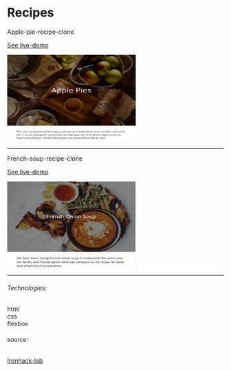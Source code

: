 # Recipes

Apple-pie-recipe-clone

[See live-demo](https://cleverttech.github.io/recipes/apple-pie)

<img src="https://github.com/Cleverttech/recipes/blob/master/apple-pie.PNG" alt="demo-Image" margin="auto 0px" width="300" height="200"/>
<hr>

French-soup-recipe-clone

[See live-demo](https://cleverttech.github.io/recipes/french-soup)

<img src="https://github.com/Cleverttech/recipes/blob/master/soup.PNG" alt="demo-Image" margin="auto 0px" width="300" height="200"/>
<hr>

###### Technologies:

html <br>
css <br>
flexbox

###### source:

[Ironhack-lab]("https://github.com/ironhack-labs/lab-css-recipes-clone")

